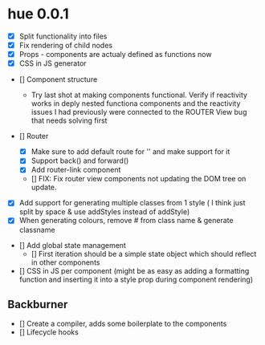 # hue 0.0.1

- [x] Split functionality into files
- [x] Fix rendering of child nodes
- [x] Props - components are actualy defined as functions now
- [x] CSS in JS generator

- [] Component structure

  - Try last shot at making components functional. Verify if reactivity works in deply nested functiona components and the reactivity issues I had previously were connected to the ROUTER View bug that needs solving first

- [] Router
  - [x] Make sure to add default route for '' and make support for it
  - [x] Support back() and forward()
  - [x] Add router-link component
  - [] FIX: Fix router view components not updating the DOM tree on update.
- [x] Add support for generating multiple classes from 1 style ( I think just split by space & use addStyles instead of addStyle)
- [x] When generating colours, remove # from class name & generate classname
- [] Add global state management
  - [] First iteration should be a simple state object which should reflect in other components
- [] CSS in JS per component (might be as easy as adding a formatting function and inserting it into a style prop during component rendering)

## Backburner

- [] Create a compiler, adds some boilerplate to the components
- [] Lifecycle hooks
